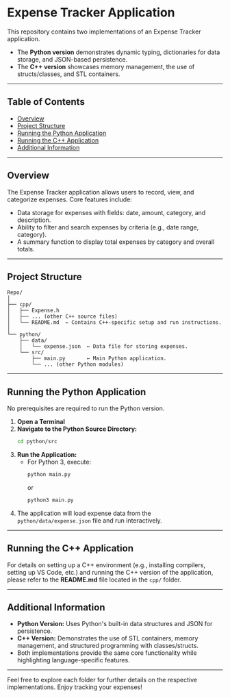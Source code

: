 # Expense Tracker Application

This repository contains two implementations of an Expense Tracker application.  
- The **Python version** demonstrates dynamic typing, dictionaries for data storage, and JSON-based persistence.  
- The **C++ version** showcases memory management, the use of structs/classes, and STL containers.

---

## Table of Contents

- [Overview](#overview)
- [Project Structure](#project-structure)
- [Running the Python Application](#running-the-python-application)
- [Running the C++ Application](#running-the-c-application)
- [Additional Information](#additional-information)

---

## Overview

The Expense Tracker application allows users to record, view, and categorize expenses. Core features include:
- Data storage for expenses with fields: date, amount, category, and description.
- Ability to filter and search expenses by criteria (e.g., date range, category).
- A summary function to display total expenses by category and overall totals.

---

## Project Structure

```
Repo/
│
├── cpp/
│   ├── Expense.h
│   ├── ... (other C++ source files)
│   └── README.md  ← Contains C++-specific setup and run instructions.
│
└── python/
    ├── data/
    │   └── expense.json  ← Data file for storing expenses.
    └── src/
        ├── main.py       ← Main Python application.
        └── ... (other Python modules)
```

---

## Running the Python Application

No prerequisites are required to run the Python version.

1. **Open a Terminal**  
2. **Navigate to the Python Source Directory:**
   ```bash
   cd python/src
   ```
3. **Run the Application:**
   - For Python 3, execute:
     ```bash
     python main.py
     ```
     or
     ```bash
     python3 main.py
     ```
4. The application will load expense data from the `python/data/expense.json` file and run interactively.

---

## Running the C++ Application

For details on setting up a C++ environment (e.g., installing compilers, setting up VS Code, etc.) and running the C++ version of the application, please refer to the **README.md** file located in the `cpp/` folder.

---

## Additional Information

- **Python Version:** Uses Python's built-in data structures and JSON for persistence.  
- **C++ Version:** Demonstrates the use of STL containers, memory management, and structured programming with classes/structs.  
- Both implementations provide the same core functionality while highlighting language-specific features.

---

Feel free to explore each folder for further details on the respective implementations. Enjoy tracking your expenses!

